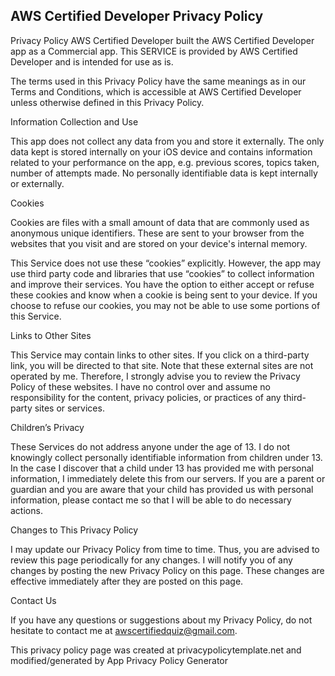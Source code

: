 ## AWS Certified Developer Privacy Policy
Privacy Policy
AWS Certified Developer built the AWS Certified Developer app as a Commercial app. This SERVICE is provided by AWS Certified Developer and is intended for use as is.

The terms used in this Privacy Policy have the same meanings as in our Terms and Conditions, which is accessible at AWS Certified Developer unless otherwise defined in this Privacy Policy.

Information Collection and Use

This app does not collect any data from you and store it externally. The only data kept is stored internally on your iOS device and contains information related to your performance on the app, e.g. previous scores, topics taken, number of attempts made. No personally identifiable data is kept internally or externally.

Cookies

Cookies are files with a small amount of data that are commonly used as anonymous unique identifiers. These are sent to your browser from the websites that you visit and are stored on your device's internal memory.

This Service does not use these “cookies” explicitly. However, the app may use third party code and libraries that use “cookies” to collect information and improve their services. You have the option to either accept or refuse these cookies and know when a cookie is being sent to your device. If you choose to refuse our cookies, you may not be able to use some portions of this Service.

Links to Other Sites

This Service may contain links to other sites. If you click on a third-party link, you will be directed to that site. Note that these external sites are not operated by me. Therefore, I strongly advise you to review the Privacy Policy of these websites. I have no control over and assume no responsibility for the content, privacy policies, or practices of any third-party sites or services.

Children’s Privacy

These Services do not address anyone under the age of 13. I do not knowingly collect personally identifiable information from children under 13. In the case I discover that a child under 13 has provided me with personal information, I immediately delete this from our servers. If you are a parent or guardian and you are aware that your child has provided us with personal information, please contact me so that I will be able to do necessary actions.

Changes to This Privacy Policy

I may update our Privacy Policy from time to time. Thus, you are advised to review this page periodically for any changes. I will notify you of any changes by posting the new Privacy Policy on this page. These changes are effective immediately after they are posted on this page.

Contact Us

If you have any questions or suggestions about my Privacy Policy, do not hesitate to contact me at awscertifiedquiz@gmail.com.

This privacy policy page was created at privacypolicytemplate.net and modified/generated by App Privacy Policy Generator
